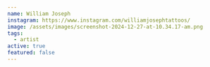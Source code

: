 ```yaml
---
name: William Joseph
instagram: https://www.instagram.com/williamjosephtattoos/
image: /assets/images/screenshot-2024-12-27-at-10.34.17-am.png
tags:
  - artist
active: true
featured: false
---
```

